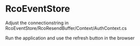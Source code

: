 # RcoEventStore
Adjust the connectionstring in RcoEventStore/RcoResendBuffer/Context/AuthContext.cs

Run the application and use the refresh button in the browser
